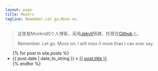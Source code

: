 ```yaml
---
layout: page
title: Mookrs
tagline: Remember.Let go.Move on.
---
```

> 这里是Mookrs的个人博客，采用[Jekyll](https://github.com/mojombo/jekyll)搭建，托管在[Github](https://github.com)上。
>
> Remember. Let go. Move on. I will miss it more than I can ever say.


<ul class="posts">
{% for post in site.posts %}
<li><span class="index-date-tag-fixed-width">{{ post.date | date_to_string }}</span> &raquo; <a href="{{ post.url }}">{{ post.title }}</a></li>
{% endfor %}
</ul>

